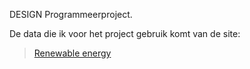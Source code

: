 DESIGN Programmeerproject.

De data die ik voor het project gebruik komt van de site: 
> [Renewable energy](https://ec.europa.eu/eurostat/tgm/refreshTableAction.do?tab=table&plugin=1&pcode=sdg_07_40&language=en)
